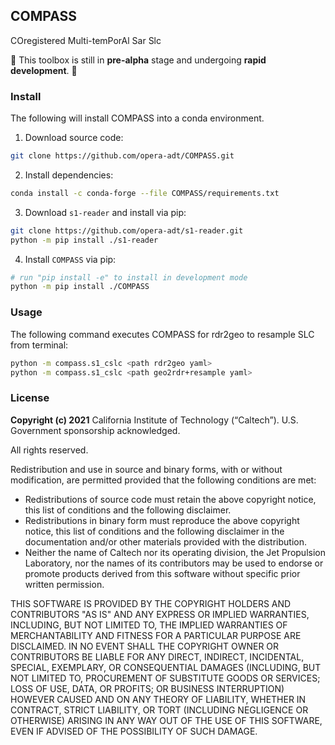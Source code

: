 ## COMPASS

COregistered Multi-temPorAl Sar Slc

🚨 This toolbox is still in **pre-alpha** stage and undergoing **rapid development**. 🚨

### Install


The following will install COMPASS into a conda environment.


1. Download source code:

```bash
git clone https://github.com/opera-adt/COMPASS.git
```

2. Install dependencies:

```bash
conda install -c conda-forge --file COMPASS/requirements.txt
```

3. Download `s1-reader` and install via pip:

```bash
git clone https://github.com/opera-adt/s1-reader.git
python -m pip install ./s1-reader
```

4. Install `COMPASS` via pip:

```bash
# run "pip install -e" to install in development mode
python -m pip install ./COMPASS
```

### Usage

The following command executes COMPASS for rdr2geo to resample SLC from terminal:

```bash
python -m compass.s1_cslc <path rdr2geo yaml>
python -m compass.s1_cslc <path geo2rdr+resample yaml>
```

### License
**Copyright (c) 2021** California Institute of Technology (“Caltech”). U.S. Government
sponsorship acknowledged.

All rights reserved.

Redistribution and use in source and binary forms, with or without modification, are permitted provided
that the following conditions are met:
* Redistributions of source code must retain the above copyright notice, this list of conditions and
the following disclaimer.
* Redistributions in binary form must reproduce the above copyright notice, this list of conditions
and the following disclaimer in the documentation and/or other materials provided with the
distribution.
* Neither the name of Caltech nor its operating division, the Jet Propulsion Laboratory, nor the
names of its contributors may be used to endorse or promote products derived from this software
without specific prior written permission.

THIS SOFTWARE IS PROVIDED BY THE COPYRIGHT HOLDERS AND CONTRIBUTORS "AS
IS" AND ANY EXPRESS OR IMPLIED WARRANTIES, INCLUDING, BUT NOT LIMITED TO,
THE IMPLIED WARRANTIES OF MERCHANTABILITY AND FITNESS FOR A PARTICULAR
PURPOSE ARE DISCLAIMED. IN NO EVENT SHALL THE COPYRIGHT OWNER OR
CONTRIBUTORS BE LIABLE FOR ANY DIRECT, INDIRECT, INCIDENTAL, SPECIAL,
EXEMPLARY, OR CONSEQUENTIAL DAMAGES (INCLUDING, BUT NOT LIMITED TO,
PROCUREMENT OF SUBSTITUTE GOODS OR SERVICES; LOSS OF USE, DATA, OR PROFITS;
OR BUSINESS INTERRUPTION) HOWEVER CAUSED AND ON ANY THEORY OF LIABILITY,
WHETHER IN CONTRACT, STRICT LIABILITY, OR TORT (INCLUDING NEGLIGENCE OR
OTHERWISE) ARISING IN ANY WAY OUT OF THE USE OF THIS SOFTWARE, EVEN IF
ADVISED OF THE POSSIBILITY OF SUCH DAMAGE.
